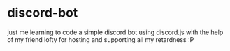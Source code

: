 # discord-bot

just me learning to code a simple discord bot using discord.js with the help of my friend lofty for hosting and supporting all my retardness :P
